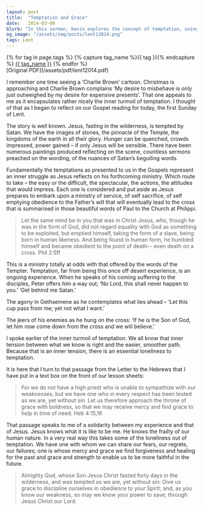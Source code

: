 ```yaml
---
layout: post
title:  "Temptation and Grace"
date:   2014-03-09
blurb: "In this sermon, Kevin explores the concept of temptation, using the story of Jesus's temptation in the wilderness as a basis. He discusses the inner turmoil of temptation and the loneliness that can accompany it. However, he also highlights the solidarity and understanding we can find in Jesus, who experienced the same temptations yet remained without sin. This sermon encourages us to approach God's throne of grace with boldness, seeking mercy and grace in times of need."
og_image: "/assets/img/posts/lent12014.png"
tags: Lent
---    
```

<div class="tag-pills">
  {% for tag in page.tags %}
    {% capture tag_name %}{{ tag }}{% endcapture %}
    <a href="{{ site.baseurl }}/tag/{{ tag_name }}" class="tag-pill">{{ tag_name }}</a>
  {% endfor %}
</div>
[Original PDF](/assets/pdf/lent12014.pdf)

I remember one time seeing a ‘Charlie Brown’ cartoon. Christmas is approaching and Charlie Brown complains ‘My desire to misbehave is only just outweighed by my desire for expensive presents’. That one appeals to me as it encapsulates rather nicely the inner turmoil of temptation. I thought of that as I began to reflect on our Gospel reading for today, the first Sunday of Lent.

The story is well known. Jesus, fasting in the wilderness, is tempted by Satan. We have the images of stones, the pinnacle of the Temple, the kingdoms of the earth in all their glory. Hunger can be quenched, crowds impressed, power gained – if only Jesus will be sensible. There have been numerous paintings produced reflecting on the scene, countless sermons preached on the wording, of the nuances of Satan’s beguiling words.

Fundamentally the temptations as presented to us in the Gospels represent an inner struggle as Jesus reflects on his forthcoming ministry. Which route to take – the easy or the difficult, the spectacular, the actions, the attitudes that would impress. Each one is considered and put aside as Jesus prepares to embark upon a ministry of service, of self sacrifice, of self emptying obedience to the Father’s will that will eventually lead to the cross that is summarised in those beautiful words of Paul to the Church at Philippi.

> Let the same mind be in you that was in Christ Jesus, who, though he was in the form of God, did not regard equality with God as something to be exploited, but emptied himself, taking the form of a slave, being born in human likeness. And being found in human form, he humbled himself and became obedient to the point of death-- even death on a cross. Phil 2:5ff

This is a ministry totally at odds with that offered by the words of the Tempter. Temptation, far from being this once off desert experience, is an ongoing experience. When he speaks of his coming suffering to the disciples, Peter offers him a way out; ‘No Lord, this shall never happen to you.’ ‘Get behind me Satan.’

The agony in Gethsemene as he contemplates what lies ahead – ‘Let this cup pass from me; yet not what I want.’

The jeers of his enemies as he hung on the cross: ‘If he is the Son of God, let him now come down from the cross and we will believe.’

I spoke earlier of the inner turmoil of temptation. We all know that inner tension between what we know is right and the easier, smoother path. Because that is an inner tension, there is an essential loneliness to temptation.

It is here that I turn to that passage from the Letter to the Hebrews that I have put in a text box on the front of our lesson sheets:

> For we do not have a high priest who is unable to sympathize with our weaknesses, but we have one who in every respect has been tested as we are, yet without sin. Let us therefore approach the throne of grace with boldness, so that we may receive mercy and find grace to help in time of need. Heb 4:15,16

That passage speaks to me of a solidarity between my experience and that of Jesus. Jesus knows what it is like to be me. He knows the frailty of our human nature. In a very real way this takes some of the loneliness out of temptation. We have one with whom we can share our fears, our regrets, our failures; one is whose mercy and grace we find forgiveness and healing for the past and grace and strength to enable us to be more faithful in the future.

> Almighty God, whose Son Jesus Christ fasted forty days in the wilderness, and was tempted as we are, yet without sin: Give us grace to discipline ourselves in obedience to your Spirit; and, as you know our weakness, so may we know your power to save; through Jesus Christ our Lord.
